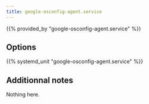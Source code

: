 ```yaml
---
title: google-osconfig-agent.service
---
```


{{% provided_by "google-osconfig-agent.service" %}}

## Options

{{% systemd_unit "google-osconfig-agent.service" %}}

## Additionnal notes

Nothing here.